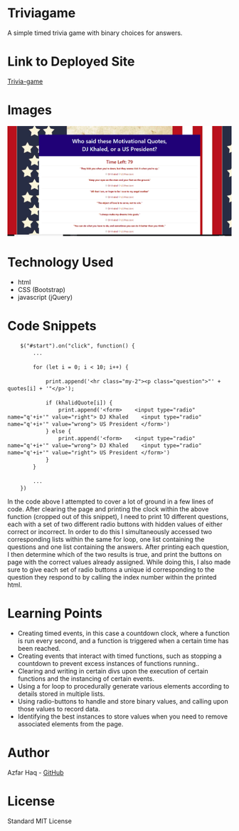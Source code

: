 # Triviagame
A simple timed trivia game with binary choices for answers.

# Link to Deployed Site
[Trivia-game](https://aehaq.github.io/Triviagame/)

# Images
![Preview](assets/images/preview.PNG)

# Technology Used
- html
- CSS (Bootstrap)
- javascript (jQuery)

# Code Snippets
```
    $("#start").on("click", function() {
        ...

        for (let i = 0; i < 10; i++) {

            print.append('<hr class="my-2"><p class="question">"' + quotes[i] + '"</p>');

            if (khalidQuote[i]) {
                print.append('<form>    <input type="radio" name="q'+i+'" value="right"> DJ Khaled    <input type="radio" name="q'+i+'" value="wrong"> US President </form>')
            } else {
                print.append('<form>    <input type="radio" name="q'+i+'" value="wrong"> DJ Khaled    <input type="radio" name="q'+i+'" value="right"> US President </form>')
            }
        }

        ...
    })

```
In the code above I attempted to cover a lot of ground in a few lines of code. After clearing the page and printing the clock within the above function (cropped out of this snippet), I need to print 10 different questions, each with a set of two different radio buttons with hidden values of either correct or incorrect. In order to do this I simultaneously accessed two corresponding lists within the same for loop, one list containing the questions and one list containing the answers. After printing each question, I then determine which of the two results is true, and print the buttons on page with the correct values already assigned. While doing this, I also made sure to give each set of radio buttons a unique id corresponding to the question they respond to by calling the index number within the printed html.

# Learning Points
- Creating timed events, in this case a countdown clock, where a function is run every second, and a function is triggered when a certain time has been reached.
- Creating events that interact with timed functions, such as stopping a countdown to prevent excess instances of functions running..
- Clearing and writing in certain divs upon the execution of certain functions and the instancing of certain events.
- Using a for loop to procedurally generate various elements according to details stored in multiple lists.
- Using radio-buttons to handle and store binary values, and calling upon those values to record data.
- Identifying the best instances to store values when you need to remove associated elements from the page.

# Author 
Azfar Haq - [GitHub](https://github.com/aehaq)

# License
Standard MIT License